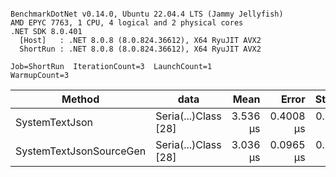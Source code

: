 ```

BenchmarkDotNet v0.14.0, Ubuntu 22.04.4 LTS (Jammy Jellyfish)
AMD EPYC 7763, 1 CPU, 4 logical and 2 physical cores
.NET SDK 8.0.401
  [Host]   : .NET 8.0.8 (8.0.824.36612), X64 RyuJIT AVX2
  ShortRun : .NET 8.0.8 (8.0.824.36612), X64 RyuJIT AVX2

Job=ShortRun  IterationCount=3  LaunchCount=1  
WarmupCount=3  

```
| Method                  | data                 | Mean     | Error     | StdDev    | Min      | Max      | Gen0   | Allocated |
|------------------------ |--------------------- |---------:|----------:|----------:|---------:|---------:|-------:|----------:|
| SystemTextJson          | Seria(...)Class [28] | 3.536 μs | 0.4008 μs | 0.0220 μs | 3.522 μs | 3.561 μs | 0.0229 |   2.07 KB |
| SystemTextJsonSourceGen | Seria(...)Class [28] | 3.036 μs | 0.0965 μs | 0.0053 μs | 3.030 μs | 3.040 μs | 0.0267 |    2.2 KB |

